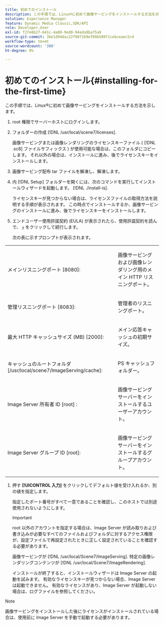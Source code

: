 ```yaml
---
title: 初めてのインストール
description: この手順では、Linux®に初めて画像サービングをインストールする方法を示します。
solution: Experience Manager
feature: Dynamic Media Classic,SDK/API
role: Developer,User
exl-id: f27e6b27-641c-4a88-9ed0-94ada9ba75a9
source-git-commit: 3be1d948ac22f907169ef09b509f1cebceaec5c4
workflow-type: tm+mt
source-wordcount: '380'
ht-degree: 0%

---
```


# 初めてのインストール{#installing-for-the-first-time}

この手順では、Linux®に初めて画像サービングをインストールする方法を示します。

1. root 権限でサーバーホストにログインします。
1. フォルダーの作成 [!DNL /usr/local/scene7/licenses].

   画像サービングまたは画像レンダリングのライセンスキーファイル ( [!DNL .sc8] ファイルサフィックス ) が使用可能な場合は、このフォルダにコピーします。 それ以外の場合は、インストールに進み、後でライセンスキーをインストールします。
1. 画像サービング配布 tar ファイルを解凍し、解凍します。
1. 内 [!DNL Setup] フォルダーを開くには、次のコマンドを実行してインストールウィザードを起動します。 [!DNL ./install-is].

   ライセンスキーが見つからない場合は、ライセンスファイルの取得方法を説明する手順が表示されます。 この時点でインストールするか、画像サービングのインストールに進み、後でライセンスキーをインストールします。
1. エンドユーザー使用許諾契約 (EULA) が表示されたら、使用許諾契約を読んで、 `y` をクリックして続行します。

   次の表に示すプロンプトが表示されます。

<table id="table_0E7B673CAD8E4C5EB72F8283A0DDEFC8"> 
 <tbody> 
  <tr> 
   <td colname="col1"> <p><span class="codeph"> メインリスニングポート [8080]:</span> </p> </td>
   <td colname="col2"> <p>画像サービングおよび画像レンダリング用のメイン HTTP リスニングポート。 </p> </td>
  </tr> 
  <tr> 
   <td colname="col1"> <p><span class="codeph"> 管理リスニングポート [8083]:</span> </p> </td> 
   <td colname="col2"> <p>管理者のリスニングポート。 </p> </td>
  </tr> 
  <tr> 
   <td colname="col1"> <p><span class="codeph"> 最大 HTTP キャッシュサイズ (MB) [2000]:</span> </p> </td> 
   <td colname="col2"> <p>メイン応答キャッシュの初期サイズ。 </p> </td>
  </tr>
  <tr> 
   <td colname="col1"> <p><span class="codeph"> キャッシュのルートフォルダ [/usr/local/scene7/ImageServing/cache]:</span> </p> </td> 
   <td colname="col2"> <p>PS キャッシュフォルダー。 </p> </td> 
  </tr> 
  <tr> 
   <td colname="col1"> <p><span class="codeph"> Image Server 所有者 ID [root] :</span> </p> </td>
   <td colname="col2"> <p>画像サービングサーバーをインストールするユーザーアカウント。 </p> </td>
  </tr>
  <tr> 
   <td colname="col1"> <p><span class="codeph"> Image Server グループ ID [root]:</span> </p> </td>
   <td colname="col2"> <p>画像サービングサーバーをインストールするグループアカウント。 </p> </td>
  </tr>
 </tbody>
</table>

1. 押す **[!UICONTROL 入力]** をクリックしてデフォルト値を受け入れるか、別の値を指定します。

   指定したポート番号がすべて一意であることを確認し、このホストでは別途使用されないようにします。

   >[!IMPORTANT]
   >
   >root 以外のアカウントを指定する場合は、Image Server が読み取りおよび書き込みが必要なすべてのファイルおよびフォルダに対するアクセス権限が、設定ファイルで再設定されたときに正しく設定されていることを確認する必要があります。
   >
   >画像サービングが [!DNL /usr/local/Scene7/ImageServing]. 特定の画像レンダリングコンテンツが [!DNL /usr/local/Scene7/ImageRendering].
   >
   >インストールが終了すると、インストールウィザードは Image Server の起動を試みます。 有効なライセンスキーが見つからない場合、Image Server は起動できません。 有効なライセンスがあり、Image Server が起動しない場合は、ログファイルを参照してください。

>[!NOTE]
>
>画像サービングをインストールした後にライセンスがインストールされている場合は、使用前に Image Server を手動で起動する必要があります。

